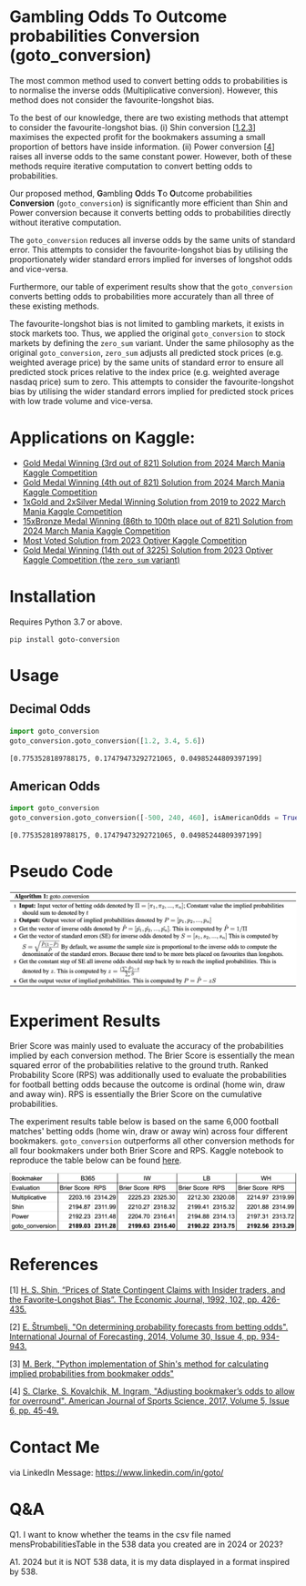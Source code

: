 # Gambling Odds To Outcome probabilities Conversion (goto_conversion)

The most common method used to convert betting odds to probabilities is to normalise the inverse odds (Multiplicative conversion). However, this method does not consider the favourite-longshot bias. 

To the best of our knowledge, there are two existing methods that attempt to consider the favourite-longshot bias. (i) Shin conversion [[1](#1),[2](#2),[3](#3)] maximises the expected profit for the bookmakers assuming a small proportion of bettors have inside information. (ii) Power conversion [[4](#4)] raises all inverse odds to the same constant power. However, both of these methods require iterative computation to convert betting odds to probabilities.

Our proposed method, **G**ambling **O**dds **T**o **O**utcome probabilities **Conversion** (`goto_conversion`) is significantly more efficient than Shin and Power conversion because it converts betting odds to probabilities directly without iterative computation.

The `goto_conversion` reduces all inverse odds by the same units of standard error. This attempts to consider the favourite-longshot bias by utilising the proportionately wider standard errors implied for inverses of longshot odds and vice-versa.

Furthermore, our table of experiment results show that the `goto_conversion` converts betting odds to probabilities more accurately than all three of these existing methods.

The favourite-longshot bias is not limited to gambling markets, it exists in stock markets too. Thus, we applied the original `goto_conversion` to stock markets by defining the `zero_sum` variant. Under the same philosophy as the original `goto_conversion`, `zero_sum` adjusts all predicted stock prices (e.g. weighted average price) by the same units of standard error to ensure all predicted stock prices relative to the index price (e.g. weighted average nasdaq price) sum to zero. This attempts to consider the favourite-longshot bias by utilising the wider standard errors implied for predicted stock prices with low trade volume and vice-versa.

# Applications on Kaggle:

- [Gold Medal Winning (3rd out of 821) Solution from 2024 March Mania Kaggle Competition](https://www.kaggle.com/competitions/march-machine-learning-mania-2024/discussion/495101)
- [Gold Medal Winning (4th out of 821) Solution from 2024 March Mania Kaggle Competition](https://www.kaggle.com/competitions/march-machine-learning-mania-2024/discussion/494407)
- [1xGold and 2xSilver Medal Winning Solution from 2019 to 2022 March Mania Kaggle Competition](https://www.kaggle.com/code/kaito510/1xgold-2xsilvers-key-ingredient)
- [15xBronze Medal Winning (86th to 100th place out of 821) Solution from 2024 March Mania Kaggle Competition](https://www.kaggle.com/code/kaito510/updated-1xgold-2xsilvers-key-ingredient)
- [Most Voted Solution from 2023 Optiver Kaggle Competition](https://www.kaggle.com/code/ravi20076/optiver-baseline-models?scriptVersionId=152991375)
- [Gold Medal Winning (14th out of 3225) Solution from 2023 Optiver Kaggle Competition (the `zero_sum` variant)](https://www.kaggle.com/competitions/optiver-trading-at-the-close/discussion/462653)

# Installation

Requires Python 3.7 or above.

```
pip install goto-conversion
```

# Usage

## Decimal Odds

```python
import goto_conversion
goto_conversion.goto_conversion([1.2, 3.4, 5.6])
```

```
[0.7753528189788175, 0.17479473292721065, 0.04985244809397199]
```

## American Odds

```python
import goto_conversion
goto_conversion.goto_conversion([-500, 240, 460], isAmericanOdds = True)
```

```
[0.7753528189788175, 0.17479473292721065, 0.04985244809397199]
```

# Pseudo Code

![alt text](https://github.com/gotoConversion/goto_conversion/blob/main/PseudoCode.png?raw=true)

# Experiment Results

Brier Score was mainly used to evaluate the accuracy of the probabilities implied by each conversion method. The Brier Score is essentially the mean squared error of the probabilities relative to the ground truth. Ranked Probability Score (RPS) was additionally used to evaluate the probabilities for football betting odds because the outcome is ordinal (home win, draw and away win). RPS is essentially the Brier Score on the cumulative probabilities.

The experiment results table below is based on the same 6,000 football matches' betting odds (home win, draw or away win) across four different bookmakers. `goto_conversion` outperforms all other conversion methods for all four bookmakers under both Brier Score and RPS. Kaggle notebook to reproduce the table below can be found [here](https://www.kaggle.com/code/kaito510/novel-conversion-of-football-betting-odds).

![alt text](https://github.com/gotoConversion/goto_conversion/blob/main/FballExperiment.png?raw=true)

# References

<a id="1">[1]</a> 
[H. S. Shin, “Prices of State Contingent Claims with Insider
traders, and the Favorite-Longshot Bias”. The Economic
Journal, 1992, 102, pp. 426-435.](https://doi.org/10.2307/2234526)

<a id="2">[2]</a>
[E. Štrumbelj, "On determining probability forecasts from betting odds".
International Journal of Forecasting, 2014, Volume 30, Issue 4,
pp. 934-943.](https://doi.org/10.1016/j.ijforecast.2014.02.008)

<a id="3">[3]</a>
[M. Berk, "Python implementation of Shin's method for calculating implied probabilities from bookmaker odds"](https://github.com/mberk/shin)

<a id="4">[4]</a>
[S. Clarke, S. Kovalchik, M. Ingram, "Adjusting bookmaker’s odds to allow for
overround". American Journal of Sports Science, 2017, Volume 5, Issue 6,
pp. 45-49.](https://doi.org/10.11648/j.ajss.20170506.12)

# Contact Me

via LinkedIn Message: https://www.linkedin.com/in/goto/

# Q&A

Q1. I want to know whether the teams in the csv file named mensProbabilitiesTable in the 538 data you created are in 2024 or 2023?

A1. 2024 but it is NOT 538 data, it is my data displayed in a format inspired by 538.
